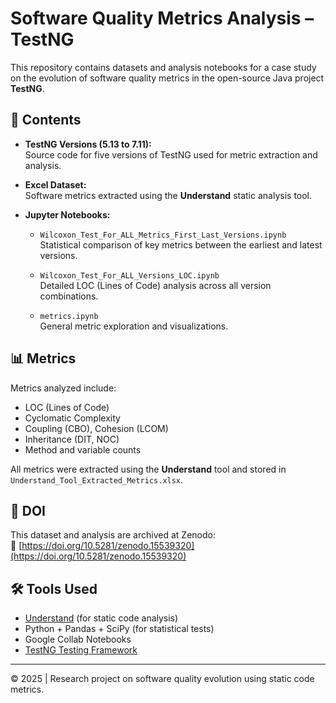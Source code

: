 # Software Quality Metrics Analysis – TestNG

This repository contains datasets and analysis notebooks for a case study on the evolution of software quality metrics in the open-source Java project **TestNG**.

## 📁 Contents

- **TestNG Versions (5.13 to 7.11):**  
  Source code for five versions of TestNG used for metric extraction and analysis.
  
- **Excel Dataset:**  
  Software metrics extracted using the **Understand** static analysis tool.

- **Jupyter Notebooks:**  
  - `Wilcoxon_Test_For_ALL_Metrics_First_Last_Versions.ipynb`  
    Statistical comparison of key metrics between the earliest and latest versions.
    
  - `Wilcoxon_Test_For_ALL_Versions_LOC.ipynb`  
    Detailed LOC (Lines of Code) analysis across all version combinations.

  - `metrics.ipynb`  
    General metric exploration and visualizations.

## 📊 Metrics

Metrics analyzed include:
- LOC (Lines of Code)
- Cyclomatic Complexity
- Coupling (CBO), Cohesion (LCOM)
- Inheritance (DIT, NOC)
- Method and variable counts

All metrics were extracted using the **Understand** tool and stored in `Understand_Tool_Extracted_Metrics.xlsx`.

## 🔗 DOI

This dataset and analysis are archived at Zenodo:  
📄 [https://doi.org/10.5281/zenodo.15539320](https://doi.org/10.5281/zenodo.15539320)

## 🛠 Tools Used

- [Understand](https://scitools.com/) (for static code analysis)
- Python + Pandas + SciPy (for statistical tests)
- Google Collab Notebooks
- [TestNG Testing Framework](https://github.com/testng-team/testng)
---

© 2025 | Research project on software quality evolution using static code metrics.
